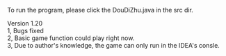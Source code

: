 To run the program, please click the DouDiZhu.java in the src dir.  

Version 1.20  
1, Bugs fixed  
2, Basic game function could play right now.  
3, Due to author's knowledge, the game can only run in the IDEA's consle.  
